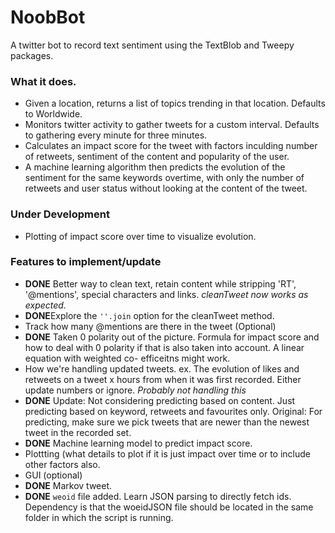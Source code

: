 # NoobBot
A twitter bot to record text sentiment using the TextBlob and Tweepy packages.

### What it does.
* Given a location, returns a list of topics trending in that location. Defaults to Worldwide.
* Monitors twitter activity to gather tweets for a custom interval. Defaults to gathering every minute for three minutes.
* Calculates an impact score for the tweet with factors inculding number of retweets, sentiment of the content and popularity of the user.
* A machine learning algorithm then predicts the evolution of the sentiment for the same keywords overtime, with only the number of retweets and user status without looking at the content of the tweet.

### Under Development
* Plotting of impact score over time to visualize evolution.

### Features to implement/update
* **DONE** Better way to clean text, retain content while stripping 'RT', '@mentions', special characters and links. *cleanTweet now works as expected.*
* **DONE**Explore the `''.join` option for the cleanTweet method.
* Track how many @mentions are there in the tweet (Optional)
* **DONE** Taken 0 polarity out of the picture.
  Formula for impact score and how to deal with 0 polarity if that is also taken into account. A linear equation with weighted co-      efficeitns might work.
* How we're handling updated tweets. ex. The evolution of likes and retweets on a tweet x hours from when it was first recorded. Either update numbers or ignore. *Probably not handling this*
* **DONE** Update: Not considering predicting based on content. Just predicting based on keyword, retweets and favourites only. Original: For predicting, make sure we pick tweets that are newer than the newest tweet in the recorded set.
* **DONE** Machine learning model to predict impact score.
* Plottting (what details to plot if it is just impact over time or to include other factors also.
* GUI (optional)
* **DONE** Markov tweet.
* **DONE** `weoid` file added. Learn JSON parsing to directly fetch ids. Dependency is that the woeidJSON file should be located in the same folder in which the script is running.
